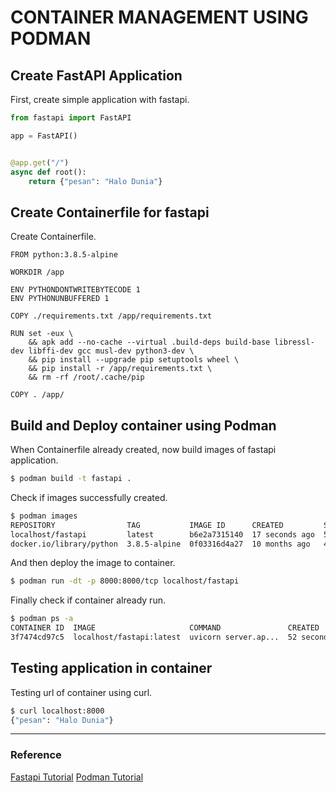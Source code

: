 # CONTAINER MANAGEMENT USING PODMAN


## Create FastAPI Application
First, create simple application with fastapi.

```python
from fastapi import FastAPI

app = FastAPI()


@app.get("/")
async def root():
    return {"pesan": "Halo Dunia"}

```

## Create Containerfile for fastapi
Create Containerfile.

```
FROM python:3.8.5-alpine

WORKDIR /app

ENV PYTHONDONTWRITEBYTECODE 1
ENV PYTHONUNBUFFERED 1

COPY ./requirements.txt /app/requirements.txt

RUN set -eux \
    && apk add --no-cache --virtual .build-deps build-base libressl-dev libffi-dev gcc musl-dev python3-dev \
    && pip install --upgrade pip setuptools wheel \
    && pip install -r /app/requirements.txt \
    && rm -rf /root/.cache/pip

COPY . /app/
```

## Build and Deploy container using Podman
When Containerfile already created, now build images of fastapi application.

```bash
$ podman build -t fastapi .
```

Check if images successfully created.
```bash
$ podman images
REPOSITORY                TAG           IMAGE ID      CREATED         SIZE
localhost/fastapi         latest        b6e2a7315140  17 seconds ago  520 MB
docker.io/library/python  3.8.5-alpine  0f03316d4a27  10 months ago   44.7 MB
``` 

And then deploy the image to container.
```bash
$ podman run -dt -p 8000:8000/tcp localhost/fastapi
```

Finally check if container already run.
```bash
$ podman ps -a
CONTAINER ID  IMAGE                     COMMAND               CREATED         STATUS             PORTS                   NAMES
3f7474cd97c5  localhost/fastapi:latest  uvicorn server.ap...  52 seconds ago  Up 51 seconds ago  0.0.0.0:8000->8000/tcp  nervous_galois
```

## Testing application in container
Testing url of container using curl.
```bash
$ curl localhost:8000
{"pesan": "Halo Dunia"}
```

---

### Reference
[Fastapi Tutorial](https://fastapi.tiangolo.com/tutorial/first-steps/)
[Podman Tutorial](https://podman.io/getting-started/)

